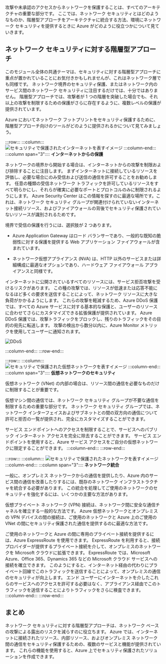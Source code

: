 攻撃や未承認のアクセスからネットワークを保護することは、すべてのアーキテクチャの重要な部分です。 ここでは、ネットワーク セキュリティとはどのようなものか、階層型アプローチをアーキテクチャに統合する方法、環境にネットワーク セキュリティを提供するときに Azure がどのように役立つかについて見ていきます。

## <a name="a-layered-approach-to-network-security"></a>ネットワーク セキュリティに対する階層型アプローチ

このモジュール全体の共通テーマは、セキュリティに対する階層型アプローチに重点が置かれていることにお気付きかもしれませんが、これはネットワーク層でも同様です。 ネットワーク境界のセキュリティ保護、またはネットワーク内のサービス間のネットワーク セキュリティに注目するだけでは、十分ではありません。 階層型アプローチでは、攻撃者が 1 つの階層を突破した場合でも、それ以上の攻撃を制限するための保護がさらに存在するように、複数レベルの保護が提供されています。

Azure においてネットワーク フットプリントをセキュリティ保護するために、階層型アプローチ向けのツールがどのように提供されるかについて見てみましょう。

:::row:::
  :::column:::
    ![セキュリティで保護されたインターネットを表すイメージ](../media/5-internet-protection.png)
  :::column-end:::
    :::column span="3":::: **インターネットからの保護**

ネットワークの境界から開始する場合は、インターネットからの攻撃を制限および排除することに注目します。 まずインターネットに接続しているリソースを評価し、必要な場合にのみ受信および送信の通信を許可することをお勧めします。 任意の種類の受信ネットワーク トラフィックを許可しているリソースをすべて明らかにし、それらが確実に必要なポートとプロトコルのみに制限されるようにします。 Azure Security Center はこの情報を探すのに最適な場所です。これは、ネットワーク セキュリティ グループが関連付けられていないインターネット接続リソース、およびファイアウォールの背後でセキュリティ保護されていないリソースが識別されるためです。

境界で受信の保護を行うには、選択肢が 2 つあります。

* Azure Application Gateway はロード バランサーであり、一般的な既知の脆弱性に対する保護を提供する Web アプリケーション ファイアウォールが含まれています。

* ネットワーク仮想アプライアンス (NVA) は、HTTP 以外のサービスまたは詳細構成に最適なオプションであり、ハードウェア ファイアウォール アプライアンスと同様です。

インターネットに公開されているすべてのリソースには、サービス拒否攻撃を受けるリスクがあります。 この種の攻撃では、リソースが低速または応答不能になるほど多くの要求を送信することによって、ネットワーク リソースに大きな負荷がかかるようにします。 これらの攻撃を軽減するため、Azure DDoS 保護では、すべての Azure サービスに対する基本的な保護と、ユーザーのリソースに合わせてさらにカスタマイズできる拡張保護が提供されています。 Azure DDoS 保護では、攻撃トラフィックをブロックし、残りのトラフィックをその目的の宛先に転送します。 攻撃の検出から数分以内に、Azure Monitor メトリックを使用してユーザーに通知されます。

<!--TODO: replace with final media which was submitted for Design-for-security-in-azure -->
![DDoS](../media/ddos.png)

 :::column-end:::
:::row-end:::

:::row:::
  :::column:::
    ![セキュリティで保護された仮想ネットワークを表すイメージ](../media/5-vnet-security.png)
  :::column-end:::
    :::column span="3":::: **仮想ネットワークのセキュリティ**

仮想ネットワーク (VNet) の内部の場合は、リソース間の通信を必要なものだけに制限することが重要です。

仮想マシン間の通信では、ネットワーク セキュリティ グループが不要な通信を制限するための重要な部分です。 ネットワーク セキュリティ グループでは、ネットワーク インターフェイスおよびサブネットとの間の双方向の通信について許可と拒否の一覧が提供され、完全にカスタマイズすることができます。

サービス エンドポイントへのアクセスを制限することで、サービスへのパブリック インターネット アクセスを完全に除去することができます。 サービス エンドポイントを使用すると、Azure サービス アクセスをご自分の仮想ネットワークに限定することができます。
 :::column-end:::
:::row-end:::

:::row:::
  :::column:::
    ![セキュリティで保護されたネットワークを表すイメージ](../media/5-network-integration.png)
  :::column-end:::
    :::column span="3":::: **ネットワーク統合**

一般に、オンプレミス ネットワークからの通信を提供したり、Azure 内のサービス間の通信を改善したりするには、既存のネットワーク インフラストラクチャを統合する必要があります。 この統合を処理してご使用のネットワークのセキュリティを強化するには、いくつかの主要な方法があります。

仮想プライベート ネットワーク (VPN) 接続は、ネットワーク間に安全な通信チャネルを確立する一般的な方法です。 Azure 仮想ネットワークとオンプレミスの VPN デバイスの間の接続は、ご使用のネットワークと Azure 上のご使用の VNet の間にセキュリティ保護された通信を提供するのに最適な方法です。

ご使用のネットワークと Azure の間に専用のプライベート接続を提供するには、Azure ExpressRoute を使用できます。 ExpressRoute を利用すると、接続プロバイダーが提供するプライベート接続を介して、オンプレミスのネットワークを Microsoft クラウドに拡張できます。 ExpressRoute では、Microsoft Azure、Office 365、Dynamics 365 などの Microsoft クラウド サービスへの接続を確立できます。 このようにすると、インターネット経由の代わりにプライベート回線でこのトラフィックを送信することによって、オンプレミスの通信のセキュリティが向上します。 エンド ユーザーにインターネットを介したこれらのサービスへのアクセスを許可する必要はなく、アプライアンス経由でこのトラフィックを送信することによりトラフィックをさらに検査できます。
 :::column-end:::
:::row-end:::

## <a name="summary"></a>まとめ

ネットワーク セキュリティに対する階層型アプローチは、ネットワーク ベースの攻撃による露出のリスクを減らすのに役立ちます。 Azure では、インターネットに接続されたリソース、内部リソース、およびオンプレミス ネットワーク間の通信をセキュリティ保護するための、複数のサービスと機能が提供されています。 これらの機能を使用すると、Azure 上でセキュリティ保護されたソリューションを作成できます。